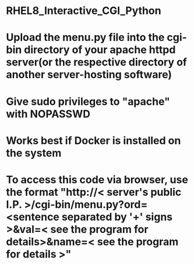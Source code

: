 # RHEL8_Interactive_CGI_Python
# Upload the menu.py file into the cgi-bin directory of your apache httpd server(or the respective directory of another server-hosting software)
# Give sudo privileges to "apache" with NOPASSWD
# Works best if Docker is installed on the system
# To access this code via browser, use the format "http://< server's public I.P. >/cgi-bin/menu.py?ord=<sentence separated by '+' signs >&val=< see the program for details>&name=< see the program for details >"

